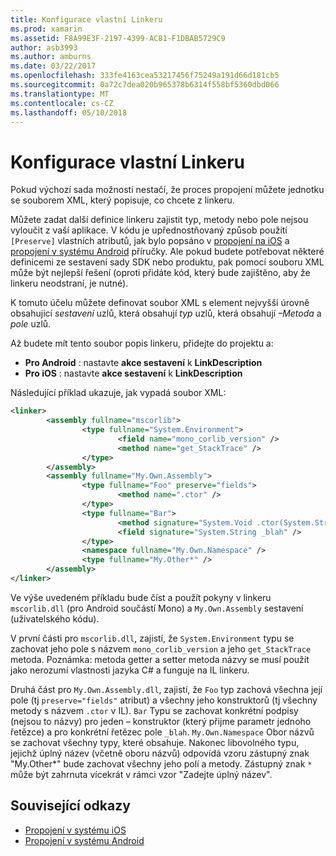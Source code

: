 ```yaml
---
title: Konfigurace vlastní Linkeru
ms.prod: xamarin
ms.assetid: F8A99E3F-2197-4399-AC81-F1DBAB5729C9
author: asb3993
ms.author: amburns
ms.date: 03/22/2017
ms.openlocfilehash: 333fe4163cea53217456f75249a191d66d181cb5
ms.sourcegitcommit: 0a72c7dea020b965378b6314f558bf5360dbd066
ms.translationtype: MT
ms.contentlocale: cs-CZ
ms.lasthandoff: 05/10/2018
---
```

# <a name="custom-linker-configuration"></a>Konfigurace vlastní Linkeru

Pokud výchozí sada možností nestačí, že proces propojení můžete jednotku se souborem XML, který popisuje, co chcete z linkeru.

Můžete zadat další definice linkeru zajistit typ, metody nebo pole nejsou vyloučit z vaší aplikace. V kódu je upřednostňovaný způsob použití `[Preserve]` vlastních atributů, jak bylo popsáno v [propojení na iOS](~/ios/deploy-test/linker.md) a [propojení v systému Android](~/android/deploy-test/linker.md) příručky.
Ale pokud budete potřebovat některé definicemi ze sestavení sady SDK nebo produktu, pak pomocí souboru XML může být nejlepší řešení (oproti přidáte kód, který bude zajištěno, aby že linkeru neodstraní, je nutné).

K tomuto účelu můžete definovat soubor XML s element nejvyšší úrovně <linker> obsahující *sestavení* uzlů, která obsahují *typ* uzlů, která obsahují *–Metoda* a *pole* uzlů.

Až budete mít tento soubor popis linkeru, přidejte do projektu a:

-  **Pro Android** : nastavte **akce sestavení** k **LinkDescription**
-  **Pro iOS** : nastavte **akce sestavení** k **LinkDescription**


Následující příklad ukazuje, jak vypadá soubor XML:

```xml
<linker>
        <assembly fullname="mscorlib">
                <type fullname="System.Environment">
                        <field name="mono_corlib_version" />
                        <method name="get_StackTrace" />
                </type>
        </assembly>
        <assembly fullname="My.Own.Assembly">
                <type fullname="Foo" preserve="fields">
                        <method name=".ctor" />
                </type>
                <type fullname="Bar">
                        <method signature="System.Void .ctor(System.String)" />
                        <field signature="System.String _blah" />
                </type>
                <namespace fullname="My.Own.Namespace" />
                <type fullname="My.Other*" />
        </assembly>
</linker>
```

Ve výše uvedeném příkladu bude číst a použít pokyny v linkeru `mscorlib.dll` (pro Android součástí Mono) a `My.Own.Assembly` sestavení (uživatelského kódu).

V první části pro `mscorlib.dll`, zajistí, že `System.Environment` typu se zachovat jeho pole s názvem `mono_corlib_version` a jeho `get_StackTrace` metoda.
Poznámka: metoda getter a setter metoda názvy se musí použít jako nerozumí vlastnosti jazyka C# a funguje na IL linkeru.

Druhá část pro `My.Own.Assembly.dll`, zajistí, že `Foo` typ zachová všechna její pole (tj `preserve="fields"` atribut) a všechny jeho konstruktorů (tj všechny metody s názvem `.ctor` v IL). `Bar` Typu se zachovat konkrétní podpisy (nejsou to názvy) pro jeden – konstruktor (který přijme parametr jednoho řetězce) a pro konkrétní řetězec pole `_blah`.
`My.Own.Namespace` Obor názvů se zachovat všechny typy, které obsahuje.
Nakonec libovolného typu, jejichž úplný název (včetně oboru názvů) odpovídá vzoru zástupný znak "My.Other\*" bude zachovat všechny jeho polí a metody. Zástupný znak `*` může být zahrnuta vícekrát v rámci vzor "Zadejte úplný název".



## <a name="related-links"></a>Související odkazy

- [Propojení v systému iOS](~/ios/deploy-test/linker.md)
- [Propojení v systému Android](~/android/deploy-test/linker.md)
